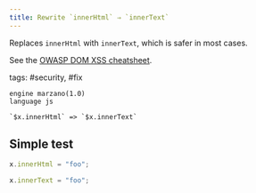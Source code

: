 ```yaml
---
title: Rewrite `innerHtml` ⇒ `innerText`
---
```


Replaces `innerHtml` with `innerText`, which is safer in most cases.

See the [OWASP DOM XSS cheatsheet](https://cheatsheetseries.owasp.org/cheatsheets/DOM_based_XSS_Prevention_Cheat_Sheet.html#rule-1---html-escape-then-javascript-escape-before-inserting-untrusted-data-into-html-subcontext-within-the-execution-context).

tags: #security, #fix

```grit
engine marzano(1.0)
language js

`$x.innerHtml` => `$x.innerText`
```

## Simple test

```javascript
x.innerHtml = "foo";
```

```typescript
x.innerText = "foo";
```
